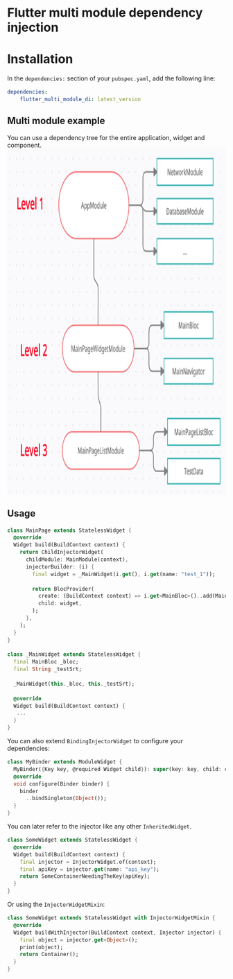 # Flutter multi module dependency injection

# Installation
In the `dependencies:` section of your `pubspec.yaml`, add the following line:

```yaml
dependencies:
    flutter_multi_module_di: latest_version
```

## Multi module example

You can use a dependency tree for the entire application, widget and component.
<img src="https://raw.githubusercontent.com/cilestal/flutter-multi-module-di/main/diag.png" align = "middle" height = "800">


## Usage

```dart
class MainPage extends StatelessWidget {
  @override
  Widget build(BuildContext context) {
    return ChildInjectorWidget(
      childModule: MainModule(context),
      injectorBuilder: (i) {
        final widget = _MainWidget(i.get(), i.get(name: "test_1"));

        return BlocProvider(
          create: (BuildContext context) => i.get<MainBloc>()..add(MainPageOpenedEvent()),
          child: widget,
        );
      },
    );
  }
}

class _MainWidget extends StatelessWidget {
  final MainBloc _bloc;
  final String _testSrt;

  _MainWidget(this._bloc, this._testSrt);

  @override
  Widget build(BuildContext context) {
   ...
  }
}
```

You can also extend `BindingInjectorWidget` to configure your dependencies:

```dart
class MyBinder extends ModuleWidget {
  MyBinder({Key key, @required Widget child}): super(key: key, child: child);
  @override
  void configure(Binder binder) {
    binder
      ..bindSingleton(Object());
  }
}
```

You can later refer to the injector like any other `InheritedWidget`.

```dart
class SomeWidget extends StatelessWidget {
  @override
  Widget build(BuildContext context) {
    final injector = InjectorWidget.of(context);
    final apiKey = injector.get(name: "api_key");
    return SomeContainerNeedingTheKey(apiKey);
  }
}
```

Or using the `InjectorWidgetMixin`:

```dart
class SomeWidget extends StatelessWidget with InjectorWidgetMixin {
  @override
  Widget buildWithInjector(BuildContext context, Injector injector) {
    final object = injector.get<Object>();
    print(object);
    return Container();
  }
}
```
